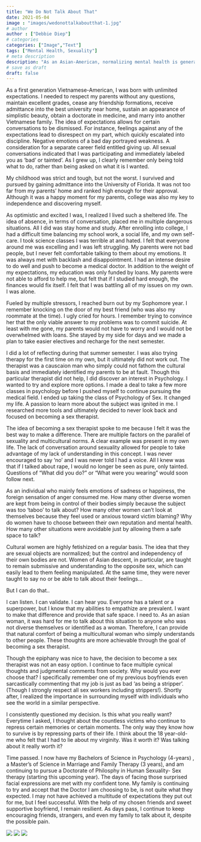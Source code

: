 ```yaml
---
title: "We Do Not Talk About That"
date: 2021-05-04
image : "images/wedonottalkaboutthat-1.jpg"
# author
author : ["Debbie Diep"]
# categories
categories: ["Image","Text"]
tags: ["Mental Health, Sexuality"]
# meta description
description: "As an Asian-American, normalizing mental health is generally difficult. Deciding to normalize the concepts of mental health and sex though (two of the highest taboo-related thoughts in asian culture) is even harder."
# save as draft
draft: false
---
```


As a first generation Vietnamese-American, I was born with unlimited expectations. I needed to respect my parents without any questions, maintain excellent grades, cease any
friendship formations, receive admittance into the best university near home, sustain an appearance of simplistic beauty, obtain a doctorate in medicine, and marry into another
Vietnamese family. The idea of expectations allows for certain conversations to be dismissed. For instance, feelings against any of the expectations lead to disrespect on my part, which quickly escalated into discipline. Negative emotions of a bad day portrayed weakness. A consideration for a separate career field entitled giving up. All sexual conversations indicated that I was participating and immediately labeled you as ‘bad’ or tainted’. As I grew up, I clearly remember only being told what to do, rather than being asked on what it is I wanted.

My childhood was strict and tough, but not the worst. I survived and pursued by gaining admittance into the University of Florida. It was not too far from my parents’ home and ranked high enough for their approval. Although it was a happy moment for my parents, college was also my key to independence and discovering myself.

As optimistic and excited I was, I realized I lived such a sheltered life. The idea of absence, in terms of conversation, placed me in multiple dangerous situations. All I did was stay home and study. After enrolling into college, I had a difficult time balancing my school work, a social life, and my own self-care. I took science classes I was terrible at and hated. I felt that everyone around me was excelling and I was left struggling. My parents were not bad people, but I never felt comfortable talking to them about my emotions. It was always met with backlash and disappointment. I had an intense desire to do well and push to become a medical doctor. In addition to the weight of my expectations, my education was only funded by loans. My parents were not able to afford to help me, but felt that if I studied hard enough, the finances would fix itself. I felt that I was battling all of my issues on my own. I was alone.

Fueled by multiple stressors, I reached burn out by my Sophomore year. I remember knocking on the door of my best friend (who was also my roommate at the time). I ugly cried for
hours. I remember trying to convince her that the only viable answer to my problems was to commit suicide. At least with me gone, my parents would not have to worry and I would not be overwhelmed with loans. She stayed by my side for days and we made a plan to take easier electives and recharge for the next semester.

I did a lot of reflecting during that summer semester. I was also trying therapy for the first time on my own, but it ultimately did not work out. The therapist was a causcaion man who simply could not fathom the cultural basis and immediately identified my parents to be at fault. Though this particular therapist did not help, I did discover an interest in Psychology. I wanted to try and explore more options. I made a deal to take a few more classes in psychology before I pushed myself to continue pursuing the medical field. I ended up taking the class of Psychology of Sex. It changed my life. A passion to learn more about the subject was ignited in me. I researched more tools and ultimately decided to never look back and focused on becoming a sex therapist.

The idea of becoming a sex therapist spoke to me because I felt it was the best way to make a difference. There are multiple factors on the parallel of sexuality and multicultural norms. A clear example was present in my own life. The lack of conversation around sexuality allowed for people to take advantage of my lack of understanding in this concept. I was never encouraged to say ‘no’ and I was never told I had a voice. All I knew was that if I talked about rape, I would no longer be seen as pure, only tainted. Questions of “What did you do?” or “What were you wearing” would soon follow next. 

As an individual who mainly feels emotions of sadness or happiness, the foreign sensation of anger consumed me. How many other diverse women are kept from being in control of their bodies simply because the subject was too ‘taboo’ to talk about? How many other women can’t look at themselves because they feel used or anxious toward victim blaming? Why do women have to choose between their own reputation and mental health. How many other situations were avoidable just by allowing them a safe space to talk? 

Cultural women are highly fetishized on a regular basis. The idea that they are sexual objects are normalized; but the control and independency of their own bodies are not. Women of Asian descent, in particular, are taught to remain submissive and understanding to the opposite sex, which can easily lead to them feeling manipulated. At the same time, they were never taught to say no or be able to talk about their feelings...

But I can do that..

I can listen. I can validate. I can hear you. Everyone has a talent or a superpower, but I know that my abilities to empathize are prevalent. I want to make that difference and provide that safe space. I need to. As an asian woman, it was hard for me to talk about this situation to anyone who was not diverse themselves or identified as a woman. Therefore, I can provide that natural comfort of being a multicultural woman who simply understands to other people. These thoughts are more achievable through the goal of becoming a sex therapist. 

Though the epiphany was nice to have, the decision to become a sex therapist was not an easy option. I continue to face multiple cynical thoughts and judgmental comments from society. Why would you ever choose that? I specifically remember one of my previous boyfriends even sarcastically commenting that my job is just as bad ‘as being a stripper’. (Though I strongly respect all sex workers including strippers!). Shortly after, I realized the importance in surrounding myself with individuals who see the world in a similar perspective.

I consistently questioned my decision. Is this what you really want? Everytime I asked, I thought about the countless victims who continue to repress certain memories or certain moments. The only way they know how to survive is by repressing parts of their life. I think about the 18 year-old-me who felt that I had to lie about my virginity. Was it worth it? Was talking about it really worth it?

Time passed. I now have my Bachelors of Science in Psychology (4-years) , a Master’s of Science in Marriage and Family Therapy (3 years), and am continuing to pursue a Doctorate of Philosphy in Human Sexuality- Sex therapy (starting this upcoming year). The days of facing those surprised facial expressions are met with my confident tone. My family is continuing to try and accept that the Doctor I am choosing to be, is not quite what they expected. I may not have achieved a multitude of expectations they put out for me, but I feel successful. With the help of my chosen friends and sweet supportive boyfriend, I remain resilient. As days pass, I continue to keep encouraging friends, strangers, and even my family to talk about it, despite the possible pain.

<img src="/images/wedonottalkaboutthat-2.jpg"/>

<img src="/images/wedonottalkaboutthat-3.jpg"/>

<img src="/images/wedonottalkaboutthat-4.jpg"/>
